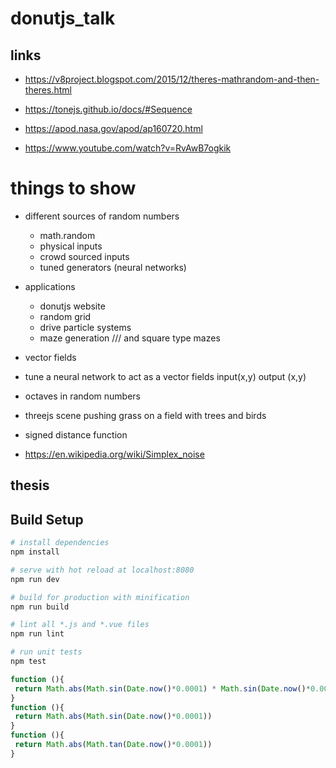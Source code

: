# donutjs_talk

## links
* https://v8project.blogspot.com/2015/12/theres-mathrandom-and-then-theres.html
* https://tonejs.github.io/docs/#Sequence

* https://apod.nasa.gov/apod/ap160720.html
* https://www.youtube.com/watch?v=RvAwB7ogkik 

# things to show
* different sources of random numbers
  * math.random
  * physical inputs
  * crowd sourced inputs
  * tuned generators (neural networks)
* applications
  * donutjs website
  * random grid
  * drive particle systems
  * maze generation /\/\/ and square type mazes

* vector fields
* tune a neural network to act as a vector fields input(x,y) output (x,y)

* octaves in random numbers
* threejs scene pushing grass on a field with trees and birds
* signed distance function
* https://en.wikipedia.org/wiki/Simplex_noise

## thesis




## Build Setup

``` bash
# install dependencies
npm install

# serve with hot reload at localhost:8080
npm run dev

# build for production with minification
npm run build

# lint all *.js and *.vue files
npm run lint

# run unit tests
npm test
```

```javascript
function (){
 return Math.abs(Math.sin(Date.now()*0.0001) * Math.sin(Date.now()*0.001))
}
function (){
 return Math.abs(Math.sin(Date.now()*0.0001))
}
function (){
 return Math.abs(Math.tan(Date.now()*0.0001))
}

```
